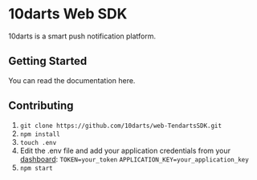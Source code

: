 # 10darts Web SDK

10darts is a smart push notification platform.

## Getting Started

You can read the documentation here.

## Contributing

1. `git clone https://github.com/10darts/web-TendartsSDK.git`
2. `npm install`
3. `touch .env`
4. Edit the .env file and add your application credentials from your [dashboard](https://10darts.com/app/applications):
  `TOKEN=your_token`
  `APPLICATION_KEY=your_application_key`
5. `npm start`

